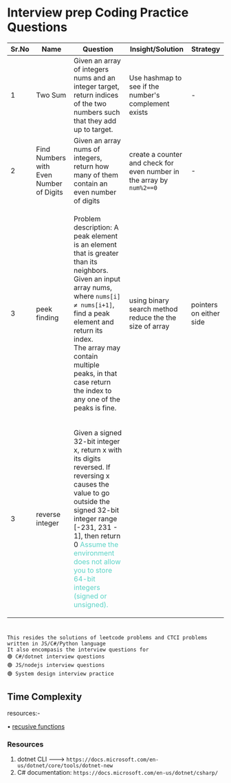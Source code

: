# Interview prep Coding Practice Questions

|Sr.No|Name|Question|Insight/Solution|Strategy|
|----|----|--------|----------------|--------|
|1|Two Sum|Given an array of integers nums and an integer target, return indices of the two numbers such that they add up to target.|Use hashmap to see if the number's complement exists|-|
|2|Find Numbers with Even Number of Digits|Given an array nums of integers, return how many of them contain an even number of digits|create a counter and check for even number in the array by `num%2==0`|-|
|3|peek finding|<p>Problem description: A peak element is an element that is greater than its neighbors. <br/>Given an input array nums, where `nums[i] ≠ nums[i+1]`, find a peak element and return its index.<br/>The array may contain multiple peaks, in that case return the index to any one of the peaks is fine.</p>|using binary search method reduce the the size of array|pointers on either side|
|3|reverse integer|<p>Given a signed 32-bit integer x, return x with its digits reversed. If reversing x causes the value to go outside the signed 32-bit integer range [-231, 231 - 1], then return 0 <span style="color:#5AD3C6">Assume the environment does not allow you to store 64-bit integers (signed or unsigned).</span></p>|||


# 

```
This resides the solutions of leetcode problems and CTCI problems written in JS/C#/Python language
It also encompasis the interview questions for
🟢 C#/dotnet interview questions
🟢 JS/nodejs interview questions
🟢 System design interview practice
```

## Time Complexity

resources:-

• [recusive functions](https://stackoverflow.com/questions/13467674/determining-complexity-for-recursive-functions-big-o-notation)

### Resources

1. dotnet CLI ---> `https://docs.microsoft.com/en-us/dotnet/core/tools/dotnet-new`
2. C# documentation: `https://docs.microsoft.com/en-us/dotnet/csharp/`


